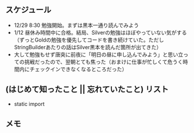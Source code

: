## スケジュール
* 12/29 8:30 勉強開始。まずは黒本一通り読んでみよう
* 1/12 昼休み時間中に合格。結局、Silverの勉強はほぼやっていない気がする（ずっとGoldの勉強を優先してコードを書き続けていた。ただしStringBuilderあたりの話はSilver黒本を読んだ箇所が出てきた）
* 大して勉強もせず唐突に前夜に「明日の昼に申し込んでみよう」と思い立っての挑戦だったので、翌朝とても焦った（おまけに仕事が忙しくて危うく時間内にチェックインできなくなるところだった）


## (はじめて知ったこと || 忘れていたこと) リスト
* static import

## メモ

